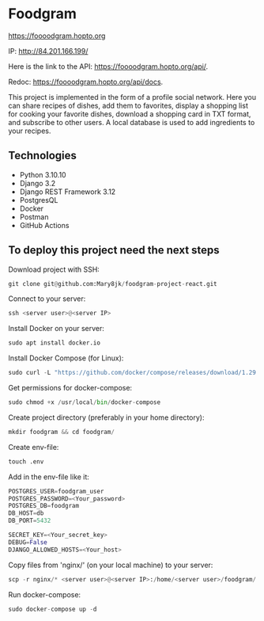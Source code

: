# Foodgram #

<https://foooodgram.hopto.org>

IP: <http://84.201.166.199/>

Here is the link to the API: <https://foooodgram.hopto.org/api/>.

Redoc: <https://foooodgram.hopto.org/api/docs>.

This project is implemented in the form of a profile social network. Here you can share recipes of dishes, add them to favorites, display a shopping list for cooking your favorite dishes, download a shopping card in TXT format, and subscribe to other users.
A local database is used to add ingredients to your recipes.


## Technologies ##
+ Python 3.10.10
+ Django 3.2
+ Django REST Framework 3.12
+ PostgresQL
+ Docker
+ Postman
+ GitHub Actions

## To deploy this project need the next steps ##
Download project with SSH:
```python
git clone git@github.com:Mary8jk/foodgram-project-react.git
```
Connect to your server:
```python
ssh <server user>@<server IP>
```
Install Docker on your server:
```python
sudo apt install docker.io
```
Install Docker Compose (for Linux):
```python
sudo curl -L "https://github.com/docker/compose/releases/download/1.29.2/docker-compose-$(uname -s)-$(uname -m)" -o /usr/local/bin/docker-compose
```
Get permissions for docker-compose:
```python
sudo chmod +x /usr/local/bin/docker-compose
```
Create project directory (preferably in your home directory):
```python
mkdir foodgram && cd foodgram/
```
Create env-file:
```python
touch .env
```
Add in the env-file like it:
```python
POSTGRES_USER=foodgram_user
POSTGRES_PASSWORD=<Your_password>
POSTGRES_DB=foodgram
DB_HOST=db
DB_PORT=5432

SECRET_KEY=<Your_secret_key>
DEBUG=False
DJANGO_ALLOWED_HOSTS=<Your_host>
```
Copy files from 'nginx/' (on your local machine) to your server:
```python
scp -r nginx/* <server user>@<server IP>:/home/<server user>/foodgram/
```
Run docker-compose:
```python
sudo docker-compose up -d
```
